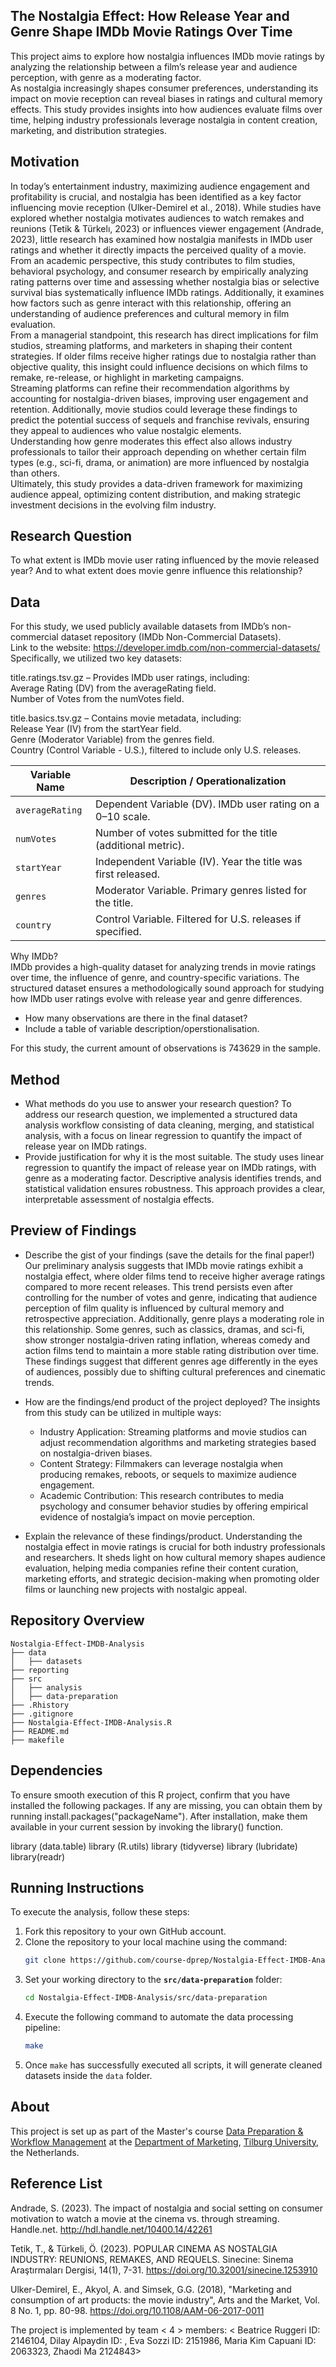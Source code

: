 
## The Nostalgia Effect: How Release Year and Genre Shape IMDb Movie Ratings Over Time
This project aims to explore how nostalgia influences IMDb movie ratings by analyzing the relationship between a film’s release year and audience perception, with genre as a moderating factor.  
As nostalgia increasingly shapes consumer preferences, understanding its impact on movie reception can reveal biases in ratings and cultural memory effects. This study provides insights into how audiences evaluate films over time, helping industry professionals leverage nostalgia in content creation, marketing, and distribution strategies.

## Motivation
In today’s entertainment industry, maximizing audience engagement and profitability is crucial, and nostalgia has been identified as a key factor influencing movie reception (Ulker-Demirel et al., 2018). While studies have explored whether nostalgia motivates audiences to watch remakes and reunions (Tetik & Türkelı, 2023) or influences viewer engagement (Andrade, 2023), little research has examined how nostalgia manifests in IMDb user ratings and whether it directly impacts the perceived quality of a movie.  
From an academic perspective, this study contributes to film studies, behavioral psychology, and consumer research by empirically analyzing rating patterns over time and assessing whether nostalgia bias or selective survival bias systematically influence IMDb ratings. Additionally, it examines how factors such as genre interact with this relationship, offering an understanding of audience preferences and cultural memory in film evaluation.  
From a managerial standpoint, this research has direct implications for film studios, streaming platforms, and marketers in shaping their content strategies. If older films receive higher ratings due to nostalgia rather than objective quality, this insight could influence decisions on which films to remake, re-release, or highlight in marketing campaigns.  
Streaming platforms can refine their recommendation algorithms by accounting for nostalgia-driven biases, improving user engagement and retention. Additionally, movie studios could leverage these findings to predict the potential success of sequels and franchise revivals, ensuring they appeal to audiences who value nostalgic elements.   
Understanding how genre moderates this effect also allows industry professionals to tailor their approach depending on whether certain film types (e.g., sci-fi, drama, or animation) are more influenced by nostalgia than others.   
Ultimately, this study provides a data-driven framework for maximizing audience appeal, optimizing content distribution, and making strategic investment decisions in the evolving film industry.

## Research Question
To what extent is IMDb movie user rating influenced by the movie released year? And to what extent does movie genre influence this relationship?

## Data

For this study, we used publicly available datasets from IMDb’s non-commercial dataset repository (IMDb Non-Commercial Datasets).   
Link to the website: https://developer.imdb.com/non-commercial-datasets/  
Specifically, we utilized two key datasets:  

title.ratings.tsv.gz – Provides IMDb user ratings, including:  
Average Rating (DV) from the averageRating field.  
Number of Votes from the numVotes field.   

title.basics.tsv.gz – Contains movie metadata, including:  
Release Year (IV) from the startYear field.  
Genre (Moderator Variable) from the genres field.   
Country (Control Variable - U.S.), filtered to include only U.S. releases.   

| Variable Name  | Description / Operationalization |
|---------------|--------------------------------|
| `averageRating` | Dependent Variable (DV). IMDb user rating on a 0–10 scale. |
| `numVotes` | Number of votes submitted for the title (additional metric). |
| `startYear` | Independent Variable (IV). Year the title was first released. |
| `genres` | Moderator Variable. Primary genres listed for the title. |
| `country` | Control Variable. Filtered for U.S. releases if specified. |

Why IMDb?  
IMDb provides a high-quality dataset for analyzing trends in movie ratings over time, the influence of genre, and country-specific variations. The structured dataset ensures a methodologically sound approach for studying how IMDb user ratings evolve with release year and genre differences.
- How many observations are there in the final dataset? 
- Include a table of variable description/operstionalisation.

For this study, the current amount of observations is 743629 in the sample. 

## Method

- What methods do you use to answer your research question?
  To address our research question, we implemented a structured data analysis workflow consisting of data cleaning, merging, and statistical analysis, with a focus on linear regression to       quantify the impact of release year on IMDb ratings.
- Provide justification for why it is the most suitable.
  The study uses linear regression to quantify the impact of release year on IMDb ratings, with genre as a moderating factor. Descriptive analysis identifies trends, and statistical validation 
ensures robustness. This approach provides a clear, interpretable assessment of nostalgia effects.

## Preview of Findings 
- Describe the gist of your findings (save the details for the final paper!)
  Our preliminary analysis suggests that IMDb movie ratings exhibit a nostalgia effect, where older films tend to receive higher average ratings compared to more recent releases. This trend       persists even after controlling for the number of votes and genre, indicating that audience perception of film quality is influenced by cultural memory and retrospective appreciation.
  Additionally, genre plays a moderating role in this relationship. Some genres, such as classics, dramas, and sci-fi, show stronger nostalgia-driven rating inflation, whereas comedy and action   films tend to maintain a more stable rating distribution over time. These findings suggest that different genres age differently in the eyes of audiences, possibly due to shifting cultural      preferences and cinematic trends.

- How are the findings/end product of the project deployed?
  The insights from this study can be utilized in multiple ways:

    - Industry Application: Streaming platforms and movie studios can adjust recommendation algorithms and marketing strategies based on nostalgia-driven biases.
    - Content Strategy: Filmmakers can leverage nostalgia when producing remakes, reboots, or sequels to maximize audience engagement.
    - Academic Contribution: This research contributes to media psychology and consumer behavior studies by offering empirical evidence of nostalgia’s impact on movie perception.
- Explain the relevance of these findings/product.
  Understanding the nostalgia effect in movie ratings is crucial for both industry professionals and researchers. It sheds light on how cultural memory shapes audience evaluation, helping media   companies refine their content curation, marketing efforts, and strategic decision-making when promoting older films or launching new projects with nostalgic appeal. 

## Repository Overview 

```
Nostalgia-Effect-IMDB-Analysis
├── data
│   ├── datasets
├── reporting
├── src
│   ├── analysis
│   ├── data-preparation
├── .Rhistory
├── .gitignore
├── Nostalgia-Effect-IMDB-Analysis.R
├── README.md
├── makefile
```

## Dependencies 

To ensure smooth execution of this R project, confirm that you have installed the following packages. If any are missing, you can obtain them by running install.packages("packageName"). After installation, make them available in your current session by invoking the library() function.

library (data.table) 
library (R.utils)
library (tidyverse)
library (lubridate)
library(readr)


## Running Instructions 

To execute the analysis, follow these steps:
1. Fork this repository to your own GitHub account.
2. Clone the repository to your local machine using the command:
   ```sh
   git clone https://github.com/course-dprep/Nostalgia-Effect-IMDB-Analysis.git
   ```
3. Set your working directory to the **`src/data-preparation`** folder:
   ```sh
   cd Nostalgia-Effect-IMDB-Analysis/src/data-preparation
   ```
4. Execute the following command to automate the data processing pipeline:
   ```sh
   make
   ```
5. Once `make` has successfully executed all scripts, it will generate cleaned datasets inside the `data` folder.

## About 

This project is set up as part of the Master's course [Data Preparation & Workflow Management](https://dprep.hannesdatta.com/) at the [Department of Marketing](https://www.tilburguniversity.edu/about/schools/economics-and-management/organization/departments/marketing), [Tilburg University](https://www.tilburguniversity.edu/), the Netherlands.

## Reference List
Andrade, S. (2023). The impact of nostalgia and social setting on consumer motivation to watch a movie at the cinema vs. through streaming. Handle.net. http://hdl.handle.net/10400.14/42261 

Tetik, T., & Türkeli, Ö. (2023). POPULAR CINEMA AS NOSTALGIA INDUSTRY: REUNIONS, REMAKES, AND REQUELS. Sinecine: Sinema Araştırmaları Dergisi, 14(1), 7-31. https://doi.org/10.32001/sinecine.1253910 

Ulker-Demirel, E., Akyol, A. and Simsek, G.G. (2018), "Marketing and consumption of art products: the movie industry", Arts and the Market, Vol. 8 No. 1, pp. 80-98. https://doi.org/10.1108/AAM-06-2017-0011 

The project is implemented by team < 4 > members: < Beatrice Ruggeri ID: 2146104, Dilay Alpaydin ID: , Eva Sozzi ID: 2151986, Maria Kim Capuani ID: 2063323, Zhaodi Ma 2124843>
